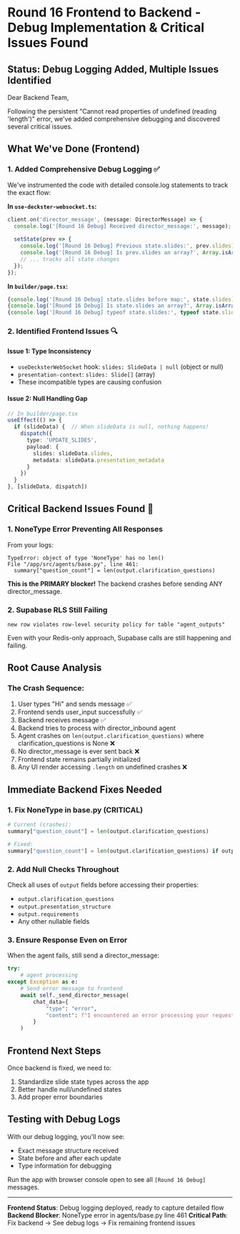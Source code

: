 # Round 16 Frontend to Backend - Debug Implementation & Critical Issues Found

## Status: Debug Logging Added, Multiple Issues Identified

Dear Backend Team,

Following the persistent "Cannot read properties of undefined (reading 'length')" error, we've added comprehensive debugging and discovered several critical issues.

## What We've Done (Frontend)

### 1. **Added Comprehensive Debug Logging** ✅
We've instrumented the code with detailed console.log statements to track the exact flow:

**In `use-deckster-websocket.ts`:**
```typescript
client.on('director_message', (message: DirectorMessage) => {
  console.log('[Round 16 Debug] Received director_message:', message);
  
  setState(prev => {
    console.log('[Round 16 Debug] Previous state.slides:', prev.slides);
    console.log('[Round 16 Debug] Is prev.slides an array?', Array.isArray(prev.slides));
    // ... tracks all state changes
  });
});
```

**In `builder/page.tsx`:**
```typescript
{console.log('[Round 16 Debug] state.slides before map:', state.slides)}
{console.log('[Round 16 Debug] Is state.slides an array?', Array.isArray(state.slides))}
{console.log('[Round 16 Debug] typeof state.slides:', typeof state.slides)}
```

### 2. **Identified Frontend Issues** 🔍

#### Issue 1: Type Inconsistency
- `useDecksterWebSocket` hook: `slides: SlideData | null` (object or null)
- `presentation-context`: `slides: Slide[]` (array)
- These incompatible types are causing confusion

#### Issue 2: Null Handling Gap
```typescript
// In builder/page.tsx
useEffect(() => {
  if (slideData) {  // When slideData is null, nothing happens!
    dispatch({
      type: 'UPDATE_SLIDES',
      payload: {
        slides: slideData.slides,
        metadata: slideData.presentation_metadata
      }
    })
  }
}, [slideData, dispatch])
```

## Critical Backend Issues Found 🚨

### 1. **NoneType Error Preventing All Responses**
From your logs:
```
TypeError: object of type 'NoneType' has no len()
File "/app/src/agents/base.py", line 461:
  summary["question_count"] = len(output.clarification_questions)
```

**This is the PRIMARY blocker!** The backend crashes before sending ANY director_message.

### 2. **Supabase RLS Still Failing**
```
new row violates row-level security policy for table "agent_outputs"
```
Even with your Redis-only approach, Supabase calls are still happening and failing.

## Root Cause Analysis

### The Crash Sequence:
1. User types "Hi" and sends message ✅
2. Frontend sends user_input successfully ✅
3. Backend receives message ✅
4. Backend tries to process with director_inbound agent
5. Agent crashes on `len(output.clarification_questions)` where clarification_questions is None ❌
6. No director_message is ever sent back ❌
7. Frontend state remains partially initialized
8. Any UI render accessing `.length` on undefined crashes ❌

## Immediate Backend Fixes Needed

### 1. **Fix NoneType in base.py** (CRITICAL)
```python
# Current (crashes):
summary["question_count"] = len(output.clarification_questions)

# Fixed:
summary["question_count"] = len(output.clarification_questions) if output.clarification_questions else 0
```

### 2. **Add Null Checks Throughout**
Check all uses of `output` fields before accessing their properties:
- `output.clarification_questions`
- `output.presentation_structure`
- `output.requirements`
- Any other nullable fields

### 3. **Ensure Response Even on Error**
When the agent fails, still send a director_message:
```python
try:
    # agent processing
except Exception as e:
    # Send error message to frontend
    await self._send_director_message(
        chat_data={
            "type": "error",
            "content": f"I encountered an error processing your request: {str(e)}"
        }
    )
```

## Frontend Next Steps

Once backend is fixed, we need to:
1. Standardize slide state types across the app
2. Better handle null/undefined states
3. Add proper error boundaries

## Testing with Debug Logs

With our debug logging, you'll now see:
- Exact message structure received
- State before and after each update
- Type information for debugging

Run the app with browser console open to see all `[Round 16 Debug]` messages.

---

**Frontend Status**: Debug logging deployed, ready to capture detailed flow
**Backend Blocker**: NoneType error in agents/base.py line 461
**Critical Path**: Fix backend → See debug logs → Fix remaining frontend issues